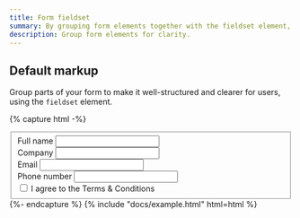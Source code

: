 ```yaml
---
title: Form fieldset
summary: By grouping form elements together with the fieldset element, you can improve the organization and accessibility of your forms, making it easier for users to understand the purpose of each input and provide accurate information.
description: Group form elements for clarity.
---
```


## Default markup

Group parts of your form to make it well-structured and clearer for users, using the `fieldset` element.

{% capture html -%}
<fieldset class="form-fieldset">
  <div class="mb-3">
    <label class="form-label required">Full name</label>
    <input type="text" class="form-control" autocomplete="off" />
  </div>
  <div class="mb-3">
    <label class="form-label required">Company</label>
    <input type="text" class="form-control" autocomplete="off" />
  </div>
  <div class="mb-3">
    <label class="form-label required">Email</label>
    <input type="email" class="form-control" autocomplete="off" />
  </div>
  <div class="mb-3">
    <label class="form-label">Phone number</label>
    <input type="tel" class="form-control" autocomplete="off" />
  </div>
  <label class="form-check">
    <input type="checkbox" class="form-check-input" />
    <span class="form-check-label required">I agree to the Terms & Conditions</span>
  </label>
</fieldset>
{%- endcapture %}
{% include "docs/example.html" html=html %}
